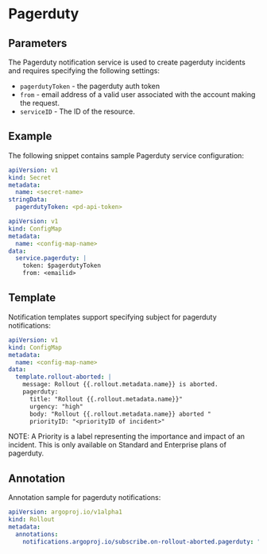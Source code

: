 # Pagerduty

## Parameters

The Pagerduty notification service is used to create pagerduty incidents and requires specifying the following settings:

* `pagerdutyToken` - the pagerduty auth token
* `from` - email address of a valid user associated with the account making the request.
* `serviceID` - The ID of the resource.


## Example

The following snippet contains sample Pagerduty service configuration:

```yaml
apiVersion: v1
kind: Secret
metadata:
  name: <secret-name>
stringData:
  pagerdutyToken: <pd-api-token>
```

```yaml
apiVersion: v1
kind: ConfigMap
metadata:
  name: <config-map-name>
data:
  service.pagerduty: |
    token: $pagerdutyToken
    from: <emailid>
```

## Template

Notification templates support specifying subject for pagerduty notifications:

```yaml
apiVersion: v1
kind: ConfigMap
metadata:
  name: <config-map-name>
data:
  template.rollout-aborted: |
    message: Rollout {{.rollout.metadata.name}} is aborted.
    pagerduty:
      title: "Rollout {{.rollout.metadata.name}}"
      urgency: "high"
      body: "Rollout {{.rollout.metadata.name}} aborted "
      priorityID: "<priorityID of incident>"
```

NOTE: A Priority is a label representing the importance and impact of an incident. This is only available on Standard and Enterprise plans of pagerduty.

## Annotation

Annotation sample for pagerduty notifications:
```yaml
apiVersion: argoproj.io/v1alpha1
kind: Rollout
metadata:
  annotations:
    notifications.argoproj.io/subscribe.on-rollout-aborted.pagerduty: "<serviceID for Pagerduty>"
```